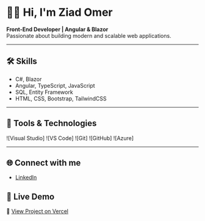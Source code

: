 # 👨‍💻 Hi, I'm Ziad Omer  

 **Front-End Developer | Angular & Blazor**  
Passionate about building modern and scalable web applications.  

---

## 🛠 Skills
- C#, Blazor  
- Angular, TypeScript, JavaScript  
- SQL, Entity Framework  
- HTML, CSS, Bootstrap, TailwindCSS  

---

## 🔧 Tools & Technologies
![Visual Studio] 
![VS Code] 
![Git] 
![GitHub] 
![Azure]

---

## 🌐 Connect with me
- [LinkedIn](www.linkedin.com/in/zied-omer-802802282)

## 🚀 Live Demo
🔗 [View Project on Vercel](https://vercel.com/zieds-projects-a0b3371c)



  
